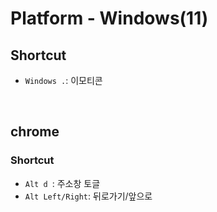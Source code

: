 # Platform - Windows(11)

## Shortcut

- `Windows .`: 이모티콘

<br />

## chrome

### Shortcut

- `Alt d `: 주소창 토글
- `Alt Left/Right`: 뒤로가기/앞으로
